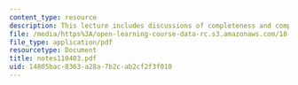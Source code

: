```yaml
---
content_type: resource
description: This lecture includes discussions of completeness and complex topology.
file: /media/https%3A/open-learning-course-data-rc.s3.amazonaws.com/18-725-algebraic-geometry-fall-2003/14805bac8363a28a7b2cab2cf2f3f010_notes110403.pdf
file_type: application/pdf
resourcetype: Document
title: notes110403.pdf
uid: 14805bac-8363-a28a-7b2c-ab2cf2f3f010
---
```

